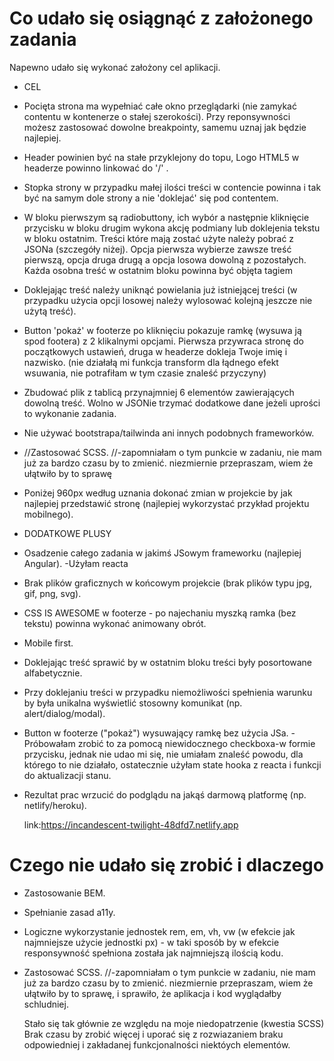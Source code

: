 # Co udało się osiągnąć z założonego zadania
Napewno udało się wykonać założony cel aplikacji.
+ CEL
+ Pocięta strona ma wypełniać całe okno przeglądarki (nie zamykać contentu w kontenerze o stałej szerokości). Przy reponsywności możesz zastosować dowolne breakpointy, samemu uznaj jak będzie najlepiej.
+ Header powinien być na stałe przyklejony do topu, Logo HTML5 w headerze powinno linkować do '/' .
+ Stopka strony w przypadku małej ilości treści w contencie powinna i tak być na samym dole strony a nie 'doklejać' się pod contentem.
+ W bloku pierwszym są radiobuttony, ich wybór a następnie kliknięcie przycisku w bloku drugim wykona akcję podmiany lub doklejenia tekstu w bloku ostatnim. Treści które mają zostać użyte należy pobrać z JSONa (szczegóły niżej). Opcja pierwsza wybierze zawsze treść pierwszą, opcja druga drugą a opcja losowa dowolną z pozostałych. Każda osobna treść w ostatnim bloku powinna być objęta tagiem
+ Doklejając treść należy uniknąć powielania już istniejącej treści (w przypadku użycia opcji losowej należy wylosować kolejną jeszcze nie użytą treść).
+ Button 'pokaż' w footerze po kliknięciu pokazuje ramkę (wysuwa ją spod footera) z 2 klikalnymi opcjami. Pierwsza przywraca stronę do początkowych ustawień, druga w headerze dokleja Twoje imię i nazwisko.
(nie działałą mi funkcja transform dla łądnego efekt wsuwania, nie potrafiłam w tym czasie znaleść przyczyny)

+ Zbudować plik z tablicą przynajmniej 6 elementów zawierających dowolną treść. Wolno w JSONie trzymać dodatkowe dane jeżeli uprości to wykonanie zadania.
+ Nie używać bootstrapa/tailwinda ani innych podobnych frameworków.
- //Zastosować SCSS. //-zapomniałam o tym punkcie w zadaniu, nie mam już za bardzo czasu by to zmienić. niezmiernie przepraszam, wiem że ułątwiło by to sprawę
+ Poniżej 960px według uznania dokonać zmian w projekcie by jak najlepiej przedstawić stronę (najlepiej wykorzystać przykład projektu mobilnego).
  
+ DODATKOWE PLUSY
+ Osadzenie całego zadania w jakimś JSowym frameworku (najlepiej Angular). -Użyłam reacta
+ Brak plików graficznych w końcowym projekcie (brak plików typu jpg, gif, png, svg).
+ CSS IS AWESOME w footerze - po najechaniu myszką ramka (bez tekstu) powinna wykonać animowany obrót.
+ Mobile first.
+ Doklejając treść sprawić by w ostatnim bloku treści były posortowane alfabetycznie.
+ Przy doklejaniu treści w przypadku niemożliwości spełnienia warunku by była unikalna wyświetlić stosowny komunikat (np. alert/dialog/modal).
+ Button w footerze ("pokaż") wysuwający ramkę bez użycia JSa. -Próbowałam zrobić to za pomocą niewidocznego checkboxa-w formie przycisku, jednak nie udao mi się, nie umiałam znaleść powodu, dla którego to nie działało, ostatecznie użyłam state hooka z reacta i funkcji do aktualizacji stanu.
+ Rezultat prac wrzucić do podglądu na jakąś darmową platformę (np. netlify/heroku).

  link:https://incandescent-twilight-48dfd7.netlify.app

# Czego nie udało się zrobić i dlaczego
- Zastosowanie BEM.
- Spełnianie zasad a11y.
- Logiczne wykorzystanie jednostek rem, em, vh, vw (w efekcie jak najmniejsze użycie jednostki px) - w taki sposób by w efekcie responsywność spełniona została jak najmniejszą ilością kodu.
- Zastosować SCSS. //-zapomniałam o tym punkcie w zadaniu, nie mam już za bardzo czasu by to zmienić. niezmiernie przepraszam, wiem że ułątwiło by to sprawę, i sprawiło, że aplikacja i kod wyglądałby schludniej.
  
    Stało się tak głównie ze względu na moje niedopatrzenie (kwestia SCSS) Brak czasu by zrobić więcej i uporać się z rozwiazaniem braku odpowiedniej i zakładanej funkcjonalności niektóych elementów.
